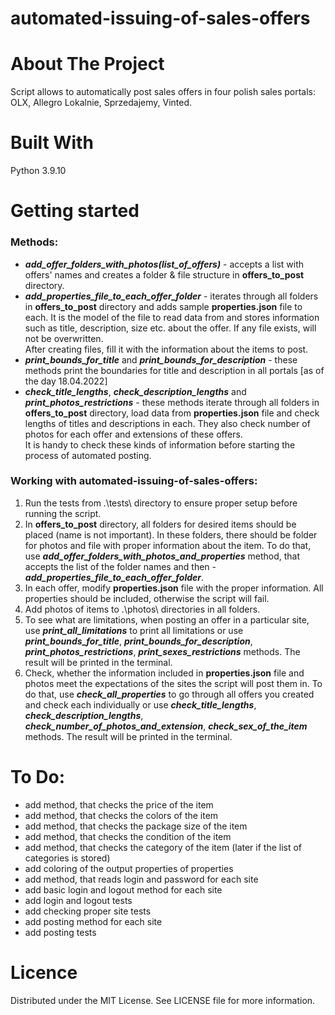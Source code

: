 # automated-issuing-of-sales-offers

# About The Project
Script allows to automatically post sales offers in four polish sales portals: OLX, Allegro Lokalnie, Sprzedajemy, Vinted.

# Built With
Python 3.9.10

# Getting started
### Methods:
- ***add_offer_folders_with_photos(list_of_offers)*** - accepts a list with offers' names and creates a folder & file structure in **offers_to_post** directory. 
- ***add_properties_file_to_each_offer_folder*** - iterates through all folders in **offers_to_post** directory and adds sample **properties.json** file to each. It is the model of the file to read data from and stores information such as title, description, size etc. about the offer. If any file exists, will not be overwritten.  
After creating files, fill it with the information about the items to post.
- ***print_bounds_for_title*** and ***print_bounds_for_description*** - these methods print the boundaries for title and description in all portals [as of the day 18.04.2022]
- ***check_title_lengths***, ***check_description_lengths*** and ***print_photos_restrictions*** - these methods iterate through all folders in **offers_to_post** directory, load data from **properties.json** file and check lengths of titles and descriptions in each. They also check number of photos for each offer and extensions of these offers.  
It is handy to check these kinds of information before starting the process of automated posting.

### Working with automated-issuing-of-sales-offers:
1. Run the tests from .\tests\ directory to ensure proper setup before running the script.
2. In **offers_to_post** directory, all folders for desired items should be placed (name is not important). In these folders, there should be folder for photos and file with proper information about the item. To do that, use ***add_offer_folders_with_photos_and_properties*** method, that accepts the list of the folder names and then - ***add_properties_file_to_each_offer_folder***.
3. In each offer, modify **properties.json** file with the proper information. All properties should be included, otherwise the script will fail.
4. Add photos of items to .\photos\ directories in all folders.
5. To see what are limitations, when posting an offer in a particular site, use ***print_all_limitations*** to print all limitations or use ***print_bounds_for_title***, ***print_bounds_for_description***, ***print_photos_restrictions***, ***print_sexes_restrictions*** methods. The result will be printed in the terminal.
6. Check, whether the information included in **properties.json** file and photos meet the expectations of the sites the script will post them in. To do that, use ***check_all_properties*** to go through all offers you created and check each individually or use ***check_title_lengths***, ***check_description_lengths***, ***check_number_of_photos_and_extension***, ***check_sex_of_the_item*** methods. The result will be printed in the terminal.

# To Do:
- add method, that checks the price of the item
- add method, that checks the colors of the item
- add method, that checks the package size of the item
- add method, that checks the condition of the item
- add method, that checks the category of the item (later if the list of categories is stored)
- add coloring of the output properties of properties
- add method, that reads login and password for each site
- add basic login and logout method for each site
- add login and logout tests
- add checking proper site tests
- add posting method for each site
- add posting tests

# Licence
Distributed under the MIT License. See LICENSE file for more information.
